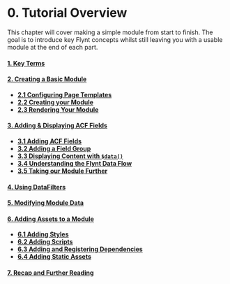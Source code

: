 # 0. Tutorial Overview

This chapter will cover making a simple module from start to finish. The goal is to introduce key Flynt concepts whilst still leaving you with a usable module at the end of each part.


#### [1. Key Terms](key-terms.md)

#### [2. Creating a Basic Module](basic-module.md)
- **[2.1 Configuring Page Templates](basic-module.md#11-configuring-page-templates)**
- **[2.2 Creating your Module](basic-module.md#12-creating-your-module)**
- **[2.3 Rendering Your Module](basic-module.md#13-rendering-your-module)**

#### [3. Adding & Displaying ACF Fields](dynamic-module.md)
- **[3.1 Adding ACF Fields](dynamic-module.md#21-adding-fields)**
- **[3.2 Adding a Field Group](dynamic-module.md#22-adding-a-field-group)**
- **[3.3 Displaying Content with `$data()`](dynamic-module.md#23-displaying-content-with-data)**
- **[3.4 Understanding the Flynt Data Flow](dynamic-module.md#24-understanding-the-flynt-data-flow)**
- **[3.5 Taking our Module Further](dynamic-module.md#25-taking-our-module-further)**

#### [4. Using DataFilters](datafilters.md)

#### [5. Modifying Module Data](modify-data.md)

#### [6. Adding Assets to a Module](module-assets.md)
- **[6.1 Adding Styles](module-assets.md#51-adding-styles)**
- **[6.2 Adding Scripts](module-assets.md#52-adding-scripts)**
- **[6.3 Adding and Registering Dependencies](module-assets.md#53-adding-and-registering-dependencies)**
- **[6.4 Adding Static Assets](module-assets.md#54-adding-static-assets)**

#### [7. Recap and Further Reading](recap.md)
